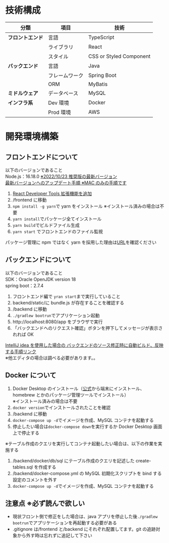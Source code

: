 # 技術構成

| 分類               | 項目           | 技術                    |
| ------------------ | -------------- | ----------------------- |
| **フロントエンド** | 言語           | TypeScript              |
|                    | ライブラリ     | React                   |
|                    | スタイル       | CSS or Styled Component |
| **バックエンド**   | 言語           | Java                    |
|                    | フレームワーク | Spring Boot             |
|                    | ORM            | MyBatis                 |
| **ミドルウェア**   | データベース   | MySQL                   |
| **インフラ系**     | Dev 環境       | Docker                  |
|                    | Prod 環境      | AWS                     |

# 開発環境構築

## フロントエンドについて

以下のバージョンであること  
Node.js：16.18.0 [※2022/10/23 推奨版の最新バージョン](https://nodejs.org/ja/)  
[最新バージョンへのアップデート手順 ※MAC のみの手順です](https://qiita.com/Hide-Zaemon/items/cbb4497237843a729994)

1. [React Developer Tools 拡張機能を追加](https://chrome.google.com/webstore/detail/react-developer-tools/fmkadmapgofadopljbjfkapdkoienihi?hl=ja)
2. /frontend に移動
3. `npm install -g yarn`で yarn をインストール ※インストール済みの場合は不要
4. `yarn install`でパッケージ全てインストール
5. `yarn build`でビルドファイル生成
6. `yarn start` でフロントエンドのファイル監視

パッケージ管理に npm ではなく yarn を採用した理由は[URL](https://qiita.com/Hai-dozo/items/90b852ac29b79a7ea02b)を確認ください

## バックエンドについて

以下のバージョンであること  
SDK：Oracle OpenJDK version 18  
spring boot：2.7.4

1. フロントエンド編で `yran start`まで実行していること
2. backend/static/に bundle.js が存在することを確認する
3. /backend に移動
4. `./gradlew bootrun`でアプリケーション起動
5. http://localhost:8080/app をブラウザで実行
6. 「バックエンドへのリクエスト確認」ボタンを押下してメッセージが表示されれば OK

[IntelliJ idea を使用した場合の バックエンドのソース修正時に自動ビルド、反映する手順リンク](https://zenn.dev/adito/articles/3bc06d4822f28a)  
※他エディタの場合は調べる必要があります。。

## Docker について

1. Docker Desktop のインストール（[公式](https://matsuand.github.io/docs.docker.jp.onthefly/desktop/)から端末にインストール、homebrew とかのパッケージ管理ツールでインストール）  
   ※インストール済みの場合は不要
2. `docker version`でインストールされたことを確認
3. /backend に移動
4. `docker-compose up -d`でイメージを作成、MySQL コンテナを起動する
5. 停止したい場合は`docker-compose down`を実行するか Docker Desktop 画面上で停止する

※テーブル作成のクエリを実行してコンテナ起動したい場合は、以下の作業を実施する

1. /backend/docker/db/sql にテーブル作成のクエリを記述した create-tables.sql を作成する
2. /backend/docker-compose.yml の MySQL 初期化スクリプトを bind する設定のコメントを外す
3. `docker-compose up -d`でイメージを作成、MySQL コンテナを起動する

## 注意点 ※必ず読んで欲しい

- 現状フロント側で修正をした場合は、java アプリを停止した後`./gradlew bootrun`でアプリケーションを再起動する必要がある
- .gitignore は/frontend と/backend にそれぞれ配置してます。git の追跡対象から外す時は忘れずに追記して下さい
